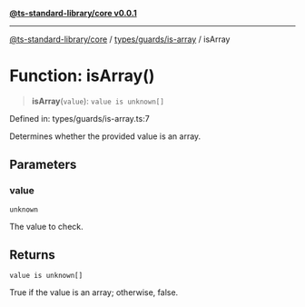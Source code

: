 [**@ts-standard-library/core v0.0.1**](../../../../README.md)

***

[@ts-standard-library/core](../../../../modules.md) / [types/guards/is-array](../README.md) / isArray

# Function: isArray()

> **isArray**(`value`): `value is unknown[]`

Defined in: types/guards/is-array.ts:7

Determines whether the provided value is an array.

## Parameters

### value

`unknown`

The value to check.

## Returns

`value is unknown[]`

True if the value is an array; otherwise, false.
